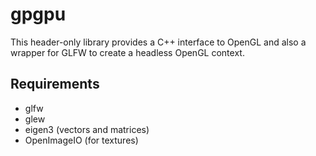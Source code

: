 # gpgpu

This header-only library provides a C++ interface to OpenGL and
also a wrapper for GLFW to create a headless OpenGL context.

## Requirements
* glfw
* glew
* eigen3 (vectors and matrices)
* OpenImageIO (for textures)
